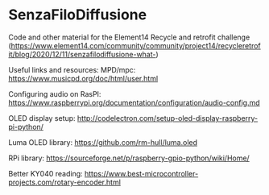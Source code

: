 # SenzaFiloDiffusione
Code and other material for the Element14 Recycle and retrofit challenge
(https://www.element14.com/community/community/project14/recycleretrofit/blog/2020/12/11/senzafilodiffusione-what-)

Useful links and resources:
MPD/mpc: https://www.musicpd.org/doc/html/user.html

Configuring audio on RasPI: https://www.raspberrypi.org/documentation/configuration/audio-config.md

OLED display setup: http://codelectron.com/setup-oled-display-raspberry-pi-python/

Luma OLED library: https://github.com/rm-hull/luma.oled

RPi library: https://sourceforge.net/p/raspberry-gpio-python/wiki/Home/

Better KY040 reading: https://www.best-microcontroller-projects.com/rotary-encoder.html
